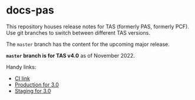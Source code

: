 # docs-pas

This repository houses release notes for TAS (formerly PAS, formerly PCF). Use git branches to switch between different TAS versions.

The `master` branch has the content for the upcoming major release.

**`master` branch is for TAS v4.0** as of November 2022.

Handy links:

* [CI link](https://runway-ci.eng.vmware.com/teams/mapbu-docs/pipelines/cf-current)
* [Production for 3.0](https://docs.pivotal.io/application-service/3-0/release-notes/runtime-rn.html)
* [Staging for 3.0](https://docs-pcf-staging.sc2-04-pcf1-apps.oc.vmware.com/application-service/3-0/release-notes/runtime-rn.html)
